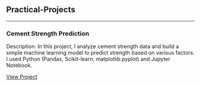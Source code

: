 ## Practical-Projects
----------------------

### Cement Strength Prediction

Description: In this project, I analyze cement strength data and build a simple machine learning model to predict strength based on various factors. I used Python (Pandas, Scikit-learn, matplotlib.pyplot) and Jupyter Notebook.

[View Project](./cement_strength.ipynb)
